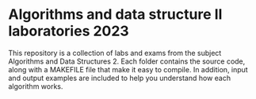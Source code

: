# Algorithms and data structure II laboratories 2023

This repository is a collection of labs and exams from the subject Algorithms and Data Structures 2. Each folder contains the source code, along with a MAKEFILE file that make it easy to compile. In addition, input and output examples are included to help you understand how each algorithm works.
